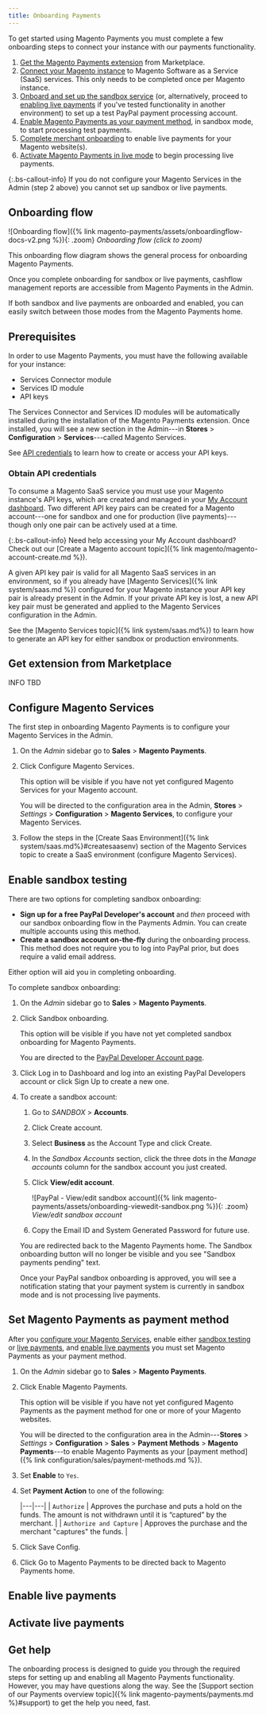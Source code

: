 ```yaml
---
title: Onboarding Payments
---
```


To get started using Magento Payments you must complete a few onboarding steps to connect your instance with our payments functionality.

1. [Get the Magento Payments extension](#get-extension-from-marketplace) from Marketplace.
1. [Connect your Magento instance](#configure-magento-services) to Magento Software as a Service (SaaS) services. This only needs to be completed once per Magento instance.
1. [Onboard and set up the sandbox service](#enable-sandbox-testing) (or, alternatively, proceed to [enabling live payments](#enable-live-payments) if you've tested functionality in another environment) to set up a test PayPal payment processing account.
1. [Enable Magento Payments as your payment method](#set-magento-payments-as-payment-method), in sandbox mode, to start processing test payments.
1. [Complete merchant onboarding](#enable-live-payments) to enable live payments for your Magento website(s).
1. [Activate Magento Payments in live mode](#activate-live-payments) to begin processing live payments.

{:.bs-callout-info}
If you do not configure your Magento Services in the Admin (step 2 above) you cannot set up sandbox or live payments.

## Onboarding flow

![Onboarding flow]({% link magento-payments/assets/onboardingflow-docs-v2.png %}){: .zoom}
_Onboarding flow (click to zoom)_

This onboarding flow diagram shows the general process for onboarding Magento Payments.

Once you complete onboarding for sandbox or live payments, cashflow management reports are accessible from Magento Payments in the Admin.

If both sandbox and live payments are onboarded and enabled, you can easily switch between those modes from the Magento Payments home.

## Prerequisites

In order to use Magento Payments, you must have the following available for your instance:

* Services Connector module
* Services ID module
* API keys

The Services Connector and Services ID modules will be automatically installed during the installation of the Magento Payments extension. Once installed, you will see a new section in the Admin---in **Stores** > **Configuration** > **Services**---called Magento Services.

See [API credentials](#obtain-api-credentials) to learn how to create or access your API keys.

### Obtain API credentials

To consume a Magento SaaS service you must use your Magento instance's API keys, which are created and managed in your [My Account dashboard](https://account.magento.com/customer/account/login). Two different API key pairs can be created for a Magento account---one for sandbox and one for production (live payments)---though only one pair can be actively used at a time.

{:.bs-callout-info}
Need help accessing your My Account dashboard? Check out our [Create a Magento account topic]({% link magento/magento-account-create.md %}).

A given API key pair is valid for all Magento SaaS services in an environment, so if you already have [Magento Services]({% link system/saas.md %}) configured for your Magento instance your API key pair is already present in the Admin. If your private API key is lost, a new API key pair must be generated and applied to the Magento Services configuration in the Admin.

See the [Magento Services topic]({% link system/saas.md%}) to learn how to generate an API key for either sandbox or production environments.

## Get extension from Marketplace

INFO TBD
## Configure Magento Services

The first step in onboarding Magento Payments is to configure your Magento Services in the Admin.

1. On the _Admin_ sidebar go to **Sales** > **Magento Payments**.
1. Click <span class="btn">Configure Magento Services</span>.

   This option will be visible if you have not yet configured Magento Services for your Magento account.

   You will be directed to the configuration area in the Admin, **Stores** > _Settings_ > **Configuration** > **Magento Services**, to configure your Magento Services.

1. Follow the steps in the [Create Saas Environment]({% link system/saas.md%}#createsaasenv) section of the Magento Services topic to create a SaaS environment (configure Magento Services).

## Enable sandbox testing

There are two options for completing sandbox onboarding:

* **Sign up for a free PayPal Developer's account** and _then_ proceed with our sandbox onboarding flow in the Payments Admin. You can create multiple accounts using this method.
* **Create a sandbox account on-the-fly** during the onboarding process. This method does not require you to log into PayPal prior, but does require a valid email address.

Either option will aid you in completing onboarding.

To complete sandbox onboarding:

1. On the _Admin_ sidebar go to **Sales** > **Magento Payments**.
1. Click <span class="btn">Sandbox onboarding</span>.

   This option will be visible if you have not yet completed sandbox onboarding for Magento Payments.

   You are directed to the [PayPal Developer Account page](https://developer.paypal.com/developer/accounts/).

1. Click <span class="btn">Log in to Dashboard</span> and log into an existing PayPal Developers account or click <span class="btn">Sign Up</span> to create a new one.
1. To create a sandbox account:
   1. Go to _SANDBOX_ > **Accounts**.
   1. Click <span class="btn">Create account</span>.
   1. Select **Business** as the Account Type and click <span class="btn">Create</span>.
   1. In the _Sandbox Accounts_ section, click the three dots in the _Manage accounts_ column for the sandbox account you just created.
   1. Click **View/edit account**.

      ![PayPal - View/edit sandbox account]({% link magento-payments/assets/onboarding-viewedit-sandbox.png %}){: .zoom}
      _View/edit sandbox account_

   1. Copy the Email ID and System Generated Password for future use.

   You are redirected back to the Magento Payments home. The <span class="btn">Sandbox onboarding</span> button will no longer be visible and you see "Sandbox payments pending" text.

   Once your PayPal sandbox onboarding is approved, you will see a notification stating that your payment system is currently in sandbox mode and is not processing live payments.

## Set Magento Payments as payment method

After you [configure your Magento Services](#configure-magento-services), enable either [sandbox testing](#enable-sandbox-testing) or [live payments](#enable-live-payments), and [enable live payments](#enable-live-payments) you must set Magento Payments as your payment method.

1. On the _Admin_ sidebar go to **Sales** > **Magento Payments**.
1. Click <span class="btn">Enable Magento Payments</span>.

   This option will be visible if you have not yet configured Magento Payments as the payment method for one or more of your Magento websites.

   You will be directed to the configuration area in the Admin---**Stores** > _Settings_ > **Configuration** > **Sales** > **Payment Methods** > **Magento Payments**---to enable Magento Payments as your [payment method]({% link configuration/sales/payment-methods.md %}).

1. Set **Enable** to `Yes`.
1. Set **Payment Action** to one of the following:

   |---|---|
   | `Authorize`  |  Approves the purchase and puts a hold on the funds. The amount is not withdrawn until it is “captured” by the merchant. |
   | `Authorize and Capture`  | Approves the purchase and the merchant "captures" the funds. |

1. Click <span class="btn">Save Config</span>.
1. Click <span class="btn">Go to Magento Payments</span> to be directed back to Magento Payments home.

## Enable live payments

## Activate live payments

## Get help

The onboarding process is designed to guide you through the required steps for setting up and enabling all Magento Payments functionality. However, you may have questions along the way. See the [Support section of our Payments overview topic]({% link magento-payments/payments.md %}#support) to get the help you need, fast.